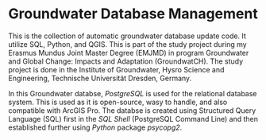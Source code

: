 # Groundwater Database Management

This is the collection of automatic groundwater database update code. It utilize SQL, Python, and QGIS. This is part of the study project during my Erasmus Mundus Joint Master Degree (EMJMD) in program Groundwater and Global Change: Impacts and Adaptation (GroundwatCH). The study project is done in the Institute of Groundwater, Hysro Science and Engineering, Technische Universität Dresden, Germany. 

In this Groundwater databse, *PostgreSQL* is used for the relational database system. This is used as it is open-source, wasy to handle, and also compatible with ArcGIS Pro. The databse is created using Structured Query Language (SQL) first in the  *SQL Shell* (PostgreSQL Command Line) and then established further using *Python* package *psycopg2*. 
